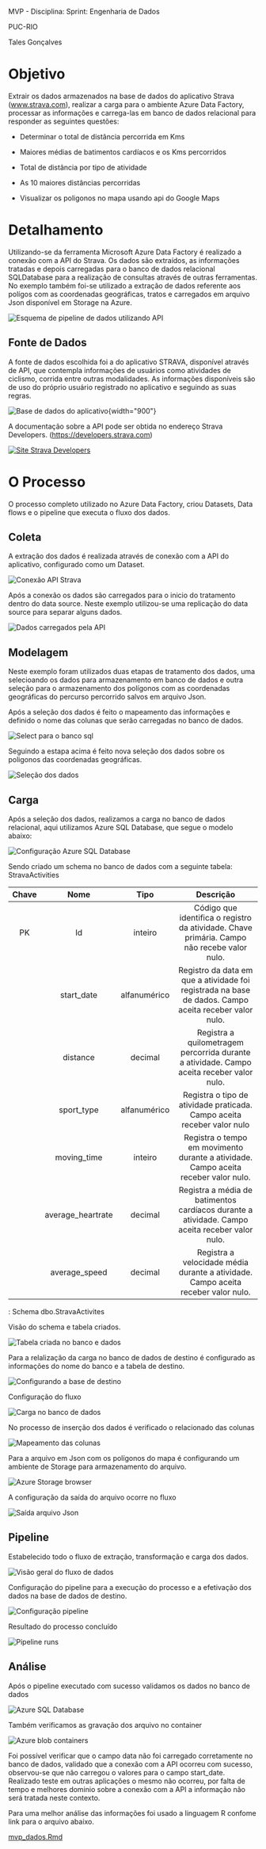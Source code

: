 MVP - Disciplina: Sprint: Engenharia de Dados

PUC-RIO

Tales Gonçalves

# Objetivo

Extrair os dados armazenados na base de dados do aplicativo Strava (www.strava.com), realizar a carga para o ambiente Azure Data Factory, processar as informações e carrega-las em banco de dados relacional para responder as seguintes questões:

-   Determinar o total de distância percorrida em Kms

-   Maiores médias de batimentos cardíacos e os Kms percorridos

-   Total de distância por tipo de atividade

-   As 10 maiores distâncias percorridas

-   Visualizar os poligonos no mapa usando api do Google Maps

# Detalhamento

Utilizando-se da ferramenta Microsoft Azure Data Factory é realizado a conexão com a API do Strava. Os dados são extraídos, as informações tratadas e depois carregadas para o banco de dados relacional SQLDatabase para a realização de consultas através de outras ferramentas. No exemplo também foi-se utilizado a extração de dados referente aos polígos com as coordenadas geográficas, tratos e carregados em arquivo Json disponível em Storage na Azure.

![Esquema de pipeline de dados utilizando API](images/mvp_dados_diagrama_azure.png)

## Fonte de Dados

A fonte de dados escolhida foi a do aplicativo STRAVA, disponível através de API, que contempla informações de usuários como atividades de ciclismo, corrida entre outras modalidades. As informações disponíveis são de uso do próprio usuário registrado no aplicativo e seguindo as suas regras.

![Base de dados do aplicativo](images/site_strava_atividades.png){width="900"}

A documentação sobre a API pode ser obtida no endereço Strava Developers. (<https://developers.strava.com>)

[![Site Strava Developers](images/site_strava_dev.png)](https://developers.strava.com/)

# O Processo

O processo completo utilizado no Azure Data Factory, criou Datasets, Data flows e o pipeline que executa o fluxo dos dados.

## Coleta

A extração dos dados é realizada através de conexão com a API do aplicativo, configurado como um Dataset.

![Conexão API Strava](images/rest_api_azure.png)

Após a conexão os dados são carregados para o inicio do tratamento dentro do data source. Neste exemplo utilizou-se uma replicação do data source para separar alguns dados.

![Dados carregados pela API](images/dtflow_source_data_azure.png)

## Modelagem

Neste exemplo foram utilizados duas etapas de tratamento dos dados, uma selecioando os dados para armazenamento em banco de dados e outra seleção para o armazenamento dos polígonos com as coordenadas geográficas do percurso percorrido salvos em arquivo Json.

Após a seleção dos dados é feito o mapeamento das informações e definido o nome das colunas que serão carregadas no banco de dados.

![Select para o banco sql](images/dtflow_select_sql_azure.png)

Seguindo a estapa acima é feito nova seleção dos dados sobre os poligonos das coordenadas geográficas.

![Seleção dos dados](images/dtflow_select_azure.png)

## Carga

Após a seleção dos dados, realizamos a carga no banco de dados relacional, aqui utilizamos Azure SQL Database, que segue o modelo abaixo:

![Configuração Azure SQL Database](images/sqldatabase_home_azure.png)

Sendo criado um schema no banco de dados com a seguinte tabela: StravaActivities

| Chave |       Nome        |     Tipo     |                                               Descrição                                               |
|:------------:|:------------:|:------------:|:-----------------------------:|
|  PK   |        Id         |   inteiro    |      Código que identifica o registro da atividade. Chave primária. Campo não recebe valor nulo.      |
|       |    start_date     | alfanumérico | Registro da data em que a atividade foi registrada na base de dados. Campo aceita receber valor nulo. |
|       |     distance      |   decimal    |       Registra a quilometragem percorrida durante a atividade. Campo aceita receber valor nulo.       |
|       |    sport_type     | alfanumérico |                Registra o tipo de atividade praticada. Campo aceita receber valor nulo                |
|       |    moving_time    |   inteiro    |          Registra o tempo em movimento durante a atividade. Campo aceita receber valor nulo.          |
|       | average_heartrate |   decimal    |    Registra a média de batimentos cardíacos durante a atividade. Campo aceita receber valor nulo.     |
|       |   average_speed   |   decimal    |           Registra a velocidade média durante a atividade. Campo aceita receber valor nulo.           |

: Schema dbo.StravaActivites

Visão do schema e tabela criados.

![Tabela criada no banco e dados](images/sqldatabase_view.png)

Para a relalização da carga no banco de dados de destino é configurado as informações do nome do banco e a tabela de destino.

![Configurando a base de destino](images/sql_db_azure.png)

Configuração do fluxo

![Carga no banco de dados](images/dtflow_sink_azure.png)

No processo de inserção dos dados é verificado o relacionado das colunas

![Mapeamento das colunas](images/dtflow_mapcol_azure.png)

Para a arquivo em Json com os polígonos do mapa é configurando um ambiente de Storage para armazenamento do arquivo.

![Azure Storage browser](images/blob_container_azure.png)

A configuração da saída do arquivo ocorre no fluxo

![Saída arquivo Json](images/dtflow_sink_json_azure.png)

## Pipeline

Estabelecido todo o fluxo de extração, transformação e carga dos dados.

![Visão geral do fluxo de dados](images/dataflow_azure.png)

Configuração do pipeline para a execução do processo e a efetivação dos dados na base de dados de destino.

![Configuração pipeline](images/pipeline_azure.png)

Resultado do processo concluído

![Pipeline runs](images/pipeline_runs_azure.png)

## Análise

Após o pipeline executado com sucesso validamos os dados no banco de dados

![Azure SQL Database](images/sqldatabase_query_azure.png)

Também verificamos as gravação dos arquivo no container

![Azure blob containers](images/blob_container_json_azure.png)

Foi possível verificar que o campo data não foi carregado corretamente no banco de dados, validado que a conexão com a API ocorreu com sucesso, observou-se que não carregou o valores para o campo start_date. Realizado teste em outras aplicações o mesmo não ocorreu, por falta de tempo e melhores dominio sobre a conexão com a API a informação não será tratada neste contexto.

Para uma melhor análise das informações foi usado a linguagem R confome link para o arquivo abaixo.

[mvp_dados.Rmd](mvp_dados.Rmd)
